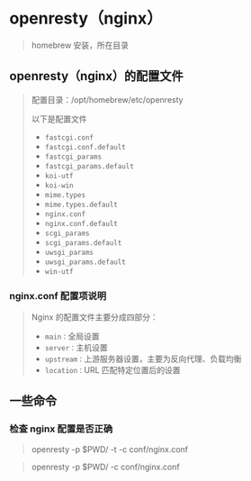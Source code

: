 # openresty（nginx）

> homebrew 安装，所在目录

## openresty（nginx）的配置文件

> 配置目录：/opt/homebrew/etc/openresty
>
> 以下是配置文件
>
> - `fastcgi.conf`
> - `fastcgi.conf.default`
> - `fastcgi_params`
> - `fastcgi_params.default`
> - `koi-utf`
> - `koi-win`
> - `mime.types`
> - `mime.types.default`
> - `nginx.conf`
> - `nginx.conf.default`
> - `scgi_params`
> - `scgi_params.default`
> - `uwsgi_params`
> - `uwsgi_params.default`
> - `win-utf`

### nginx.conf 配置项说明

> Nginx 的配置文件主要分成四部分：
>
> - `main：`全局设置
> - `server：`主机设置
> - `upstream：`上游服务器设置，主要为反向代理、负载均衡
> - `location：`URL 匹配特定位置后的设置

## 一些命令

### 检查 nginx 配置是否正确

> openresty -p $PWD/ -t -c conf/nginx.conf

> openresty -p $PWD/ -c conf/nginx.conf
